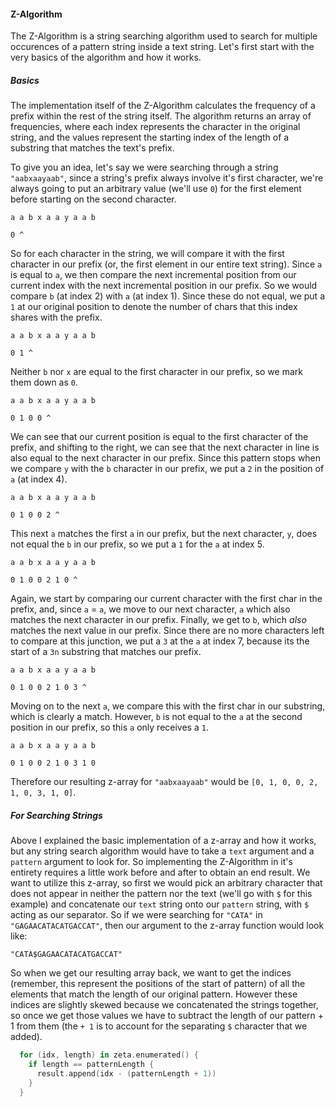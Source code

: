 #### Z-Algorithm

The Z-Algorithm is a string searching algorithm used to search for multiple occurences of a
pattern string inside a text string. Let's first start with the very basics of the algorithm and how it
works.


##### Basics

The implementation itself of the Z-Algorithm calculates the frequency of a prefix within the rest of
the string itself. The algorithm returns an array of frequencies, where each index represents the
character in the original string, and the values represent the starting index of the length of
a substring that matches the text's prefix.

To give you an idea, let's say we were searching through a string `"aabxaayaab"`,
since a string's prefix always involve it's first character, we're always going to put
an arbitrary value (we'll use `0`) for the first element before starting on the second character.

```
a a b x a a y a a b

0 ^
```

So for each character in the string, we will compare it with the first character in our prefix (or, the
first element in our entire text string). Since `a` is equal to `a`, we then compare the next incremental
position from our current index with the next incremental position in our prefix. So we would compare `b`
(at index 2) with `a` (at index 1). Since these do not equal, we put a `1` at our original position to
denote the number of chars that this index shares with the prefix.

```
a a b x a a y a a b

0 1 ^
```

Neither `b` nor `x` are equal to the first character in our prefix, so we mark them down as `0`.

```
a a b x a a y a a b

0 1 0 0 ^
```

We can see that our current position is equal to the first character of the prefix, and shifting to
the right, we can see that the next character in line is also equal to the next character in our prefix.
Since this pattern stops when we compare `y` with the `b` character in our prefix, we put a `2` in the
position of `a` (at index 4).

```
a a b x a a y a a b

0 1 0 0 2 ^
```

This next `a` matches the first `a` in our prefix, but the next character, `y`, does not equal the `b` in
our prefix, so we put a `1` for the `a` at index 5.

```
a a b x a a y a a b

0 1 0 0 2 1 0 ^
```

Again, we start by comparing our current character with the first char in the prefix, and, since `a` = `a`,
we move to our next character, `a` which also matches the next character in our prefix. Finally, we get to
`b`, which _also_ matches the next value in our prefix. Since there are no more characters left to compare
at this junction, we put a `3` at the `a` at index 7, because its the start of a `3n` substring that matches
our prefix.

```
a a b x a a y a a b

0 1 0 0 2 1 0 3 ^
```

Moving on to the next `a`, we compare this with the first char in our substring, which is clearly a match.
However, `b` is not equal to the `a` at the second position in our prefix, so this `a` only receives a `1`.

```
a a b x a a y a a b

0 1 0 0 2 1 0 3 1 0
```

Therefore our resulting z-array for `"aabxaayaab"` would be `[0, 1, 0, 0, 2, 1, 0, 3, 1, 0]`.

##### For Searching Strings

Above I explained the basic implementation of a z-array and how it works, but any string search
algorithm would have to take a `text` argument and a `pattern` argument to look for. So implementing
the Z-Algorithm in it's entirety requires a little work before and after to obtain an end result. We want
to utilize this z-array, so first we would pick an arbitrary character that does not appear in neither the
pattern nor the text (we'll go with `$` for this example) and concatenate our `text` string onto our `pattern`
string, with `$` acting as our separator. So if we were searching for `"CATA"` in `"GAGAACATACATGACCAT"`, then
our argument to the z-array function would look like:

```
"CATA$GAGAACATACATGACCAT"
```

So when we get our resulting array back, we want to get the indices (remember, this represent the positions of
the start of pattern) of all the elements that match the length of our original pattern. However these indices
are slightly skewed because we concatenated the strings together, so once we get those values we have to subtract
the length of our pattern + 1 from them (the `+ 1` is to account for the separating `$` character that we added).

```.swift
  for (idx, length) in zeta.enumerated() {
    if length == patternLength {
      result.append(idx - (patternLength + 1))
    }
  }
```
